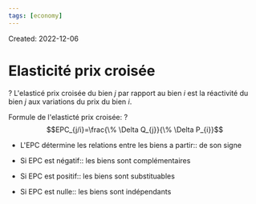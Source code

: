 ```yaml
---
tags: [economy]
---
```

Created: 2022-12-06

# Elasticité prix croisée
?
L'elasticé prix croisée du bien $j$ par rapport au bien $i$ est la réactivité du bien $j$ aux variations du prix du bien $i$.
<!--SR:!2024-04-16,175,230-->

Formule de l'elasticté prix croisée:
?
$$EPC_{j/i}=\frac{\% \Delta Q_{j}}{\% \Delta P_{i}}$$
<!--SR:!2024-03-23,22,190-->

- L'EPC détermine les relations entre les biens a partir:: de son signe
<!--SR:!2024-07-25,312,210-->
- Si EPC est négatif:: les biens sont complémentaires
<!--SR:!2024-05-31,148,210-->
- Si EPC est positif:: les biens sont substituables
<!--SR:!2024-03-05,63,190-->
- Si EPC est nulle:: les biens sont indépendants
<!--SR:!2024-06-30,204,230-->